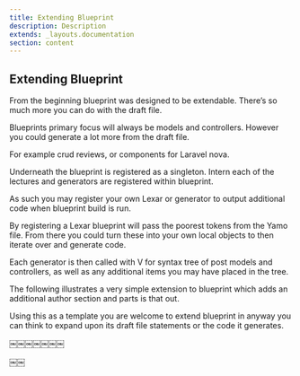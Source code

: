 ```yaml
---
title: Extending Blueprint
description: Description
extends: _layouts.documentation
section: content
---
```

## Extending Blueprint

From the beginning blueprint was designed to be extendable. There’s so much more you can do with the draft file.

Blueprints primary focus will always be models and controllers. However you could generate a lot more from the draft file.

For example crud reviews, or components for Laravel nova.

Underneath the blueprint is registered as a singleton. Intern each of the lectures and generators are registered within blueprint.

As such you may register your own Lexar or generator to output additional code when blueprint build is run.

By registering a Lexar blueprint will pass the poorest tokens from the Yamo file. From there you could turn these into your own local objects to then iterate over and generate code.

Each generator is then called with V for syntax tree of post models and controllers, as well as any additional items you may have placed in the tree.

The following illustrates a very simple extension to blueprint which adds an additional author section and parts is that out.

Using this as a template you are welcome to extend blueprint in anyway you can think to expand upon its draft file statements or the code it generates.

￼￼￼￼￼￼￼

￼￼
